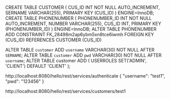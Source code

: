 CREATE TABLE CUSTOMER
(
 CUS_ID INT NOT NULL AUTO_INCREMENT,
 SERNAME VARCHAR(255),
 PRIMARY KEY (CUS_ID)
)
ENGINE=InnoDB;
CREATE TABLE PHONENUMBER
(
PHONENUMBER_ID INT NOT NULL AUTO_INCREMENT,
 NUMBER VARCHAR(255),
 CUS_ID INT,
 PRIMARY KEY (PHONENUMBER_ID)
)
ENGINE=InnoDB;
ALTER TABLE PHONENUMBER
 ADD CONSTRAINT FK_28498m2ap6ybm5xn8tce6iwmh FOREIGN KEY (CUS_ID)
 REFERENCES CUSTOMER (CUS_ID)

ALTER TABLE `customer` ADD `username` VARCHAR(30) NOT NULL AFTER `SERNAME`;
ALTER TABLE `customer` ADD `pwd` VARCHAR(30) NOT NULL AFTER `username`;
ALTER TABLE customer ADD ( USERROLES SET('ADMIN', 'CLIENT') DEFAULT 'CLIENT' );

http://localhost:8080/hello/rest/services/authenticate
{
    "username": "test1",
    "pwd": "123456"
}

http://localhost:8080/hello/rest/services/customers/test1
